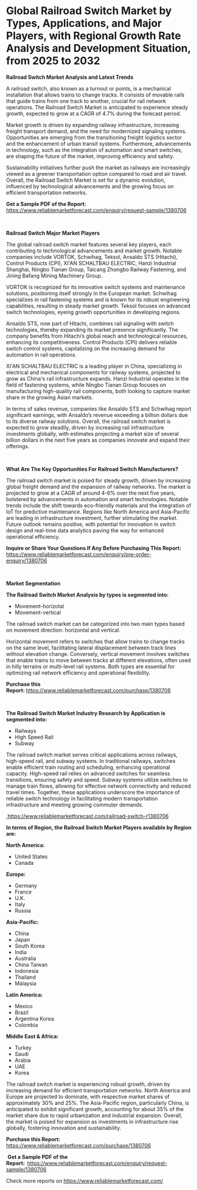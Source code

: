 <p><h1>Global Railroad Switch Market by Types, Applications, and Major Players, with Regional Growth Rate Analysis and Development Situation, from 2025 to 2032</h1></p><p><strong>Railroad Switch Market Analysis and Latest Trends</strong></p>
<p><p>A railroad switch, also known as a turnout or points, is a mechanical installation that allows trains to change tracks. It consists of movable rails that guide trains from one track to another, crucial for rail network operations. The Railroad Switch Market is anticipated to experience steady growth, expected to grow at a CAGR of 4.7% during the forecast period. </p><p>Market growth is driven by expanding railway infrastructure, increasing freight transport demand, and the need for modernized signaling systems. Opportunities are emerging from the transitioning freight logistics sector and the enhancement of urban transit systems. Furthermore, advancements in technology, such as the integration of automation and smart switches, are shaping the future of the market, improving efficiency and safety. </p><p>Sustainability initiatives further push the market as railways are increasingly viewed as a greener transportation option compared to road and air travel. Overall, the Railroad Switch Market is set for a dynamic evolution, influenced by technological advancements and the growing focus on efficient transportation networks.</p></p>
<p><strong>Get a Sample PDF of the Report:&nbsp;</strong> <a href="https://www.reliablemarketforecast.com/enquiry/request-sample/1380706?utm_campaign=2193&utm_medium=2&utm_source=Github&utm_content=ia&utm_term=30012025&utm_id=railroad-switch">https://www.reliablemarketforecast.com/enquiry/request-sample/1380706</a></p>
<p>&nbsp;</p>
<p><strong>Railroad Switch Major Market Players</strong></p>
<p><p>The global railroad switch market features several key players, each contributing to technological advancements and market growth. Notable companies include VORTOK, Schwihag, Teksol, Ansaldo STS (Hitachi), Control Products (CPI), XI'AN SCHALTBAU ELECTRIC, Hanzi Industrial Shanghai, Ningbo Tianan Group, Taicang Zhongbo Railway Fastening, and Jining Bafang Mining Machinery Group.</p><p>VORTOK is recognized for its innovative switch systems and maintenance solutions, positioning itself strongly in the European market. Schwihag specializes in rail fastening systems and is known for its robust engineering capabilities, resulting in steady market growth. Teksol focuses on advanced switch technologies, eyeing growth opportunities in developing regions.</p><p>Ansaldo STS, now part of Hitachi, combines rail signaling with switch technologies, thereby expanding its market presence significantly. The company benefits from Hitachi’s global reach and technological resources, enhancing its competitiveness. Control Products (CPI) delivers reliable switch control systems, capitalizing on the increasing demand for automation in rail operations.</p><p>XI'AN SCHALTBAU ELECTRIC is a leading player in China, specializing in electrical and mechanical components for railway systems, projected to grow as China's rail infrastructure expands. Hanzi Industrial operates in the field of fastening systems, while Ningbo Tianan Group focuses on manufacturing high-quality rail components, both looking to capture market share in the growing Asian markets.</p><p>In terms of sales revenue, companies like Ansaldo STS and Schwihag report significant earnings, with Ansaldo’s revenue exceeding a billion dollars due to its diverse railway solutions. Overall, the railroad switch market is expected to grow steadily, driven by increasing rail infrastructure investments globally, with estimates projecting a market size of several billion dollars in the next five years as companies innovate and expand their offerings.</p></p>
<p>&nbsp;</p>
<p><strong>What Are The Key Opportunities For Railroad Switch Manufacturers?</strong></p>
<p><p>The railroad switch market is poised for steady growth, driven by increasing global freight demand and the expansion of railway networks. The market is projected to grow at a CAGR of around 4-6% over the next five years, bolstered by advancements in automation and smart technologies. Notable trends include the shift towards eco-friendly materials and the integration of IoT for predictive maintenance. Regions like North America and Asia-Pacific are leading in infrastructure investment, further stimulating the market. Future outlook remains positive, with potential for innovation in switch design and real-time data analytics paving the way for enhanced operational efficiency.</p></p>
<p><strong>Inquire or Share Your Questions If Any Before Purchasing This Report:</strong> <a href="https://www.reliablemarketforecast.com/enquiry/pre-order-enquiry/1380706?utm_campaign=2193&utm_medium=2&utm_source=Github&utm_content=ia&utm_term=30012025&utm_id=railroad-switch">https://www.reliablemarketforecast.com/enquiry/pre-order-enquiry/1380706</a></p>
<p>&nbsp;</p>
<p><strong>Market Segmentation</strong></p>
<p><strong>The Railroad Switch Market Analysis by types is segmented into:</strong></p>
<p><ul><li>Movement-horizotal</li><li>Movement-vertical</li></ul></p>
<p><p>The railroad switch market can be categorized into two main types based on movement direction: horizontal and vertical. </p><p>Horizontal movement refers to switches that allow trains to change tracks on the same level, facilitating lateral displacement between track lines without elevation change. Conversely, vertical movement involves switches that enable trains to move between tracks at different elevations, often used in hilly terrains or multi-level rail systems. Both types are essential for optimizing rail network efficiency and operational flexibility.</p></p>
<p><strong>Purchase this Report:&nbsp;</strong><a href="https://www.reliablemarketforecast.com/purchase/1380706?utm_campaign=2193&utm_medium=2&utm_source=Github&utm_content=ia&utm_term=30012025&utm_id=railroad-switch">https://www.reliablemarketforecast.com/purchase/1380706</a></p>
<p>&nbsp;</p>
<p><strong>The Railroad Switch Market Industry Research by Application is segmented into:</strong></p>
<p><ul><li>Railways</li><li>High Speed Rail</li><li>Subway</li></ul></p>
<p><p>The railroad switch market serves critical applications across railways, high-speed rail, and subway systems. In traditional railways, switches enable efficient train routing and scheduling, enhancing operational capacity. High-speed rail relies on advanced switches for seamless transitions, ensuring safety and speed. Subway systems utilize switches to manage train flows, allowing for effective network connectivity and reduced travel times. Together, these applications underscore the importance of reliable switch technology in facilitating modern transportation infrastructure and meeting growing commuter demands.</p></p>
<p><a href="https://www.reliablemarketforecast.com/railroad-switch-r1380706?utm_campaign=2193&utm_medium=2&utm_source=Github&utm_content=ia&utm_term=30012025&utm_id=railroad-switch">&nbsp;https://www.reliablemarketforecast.com/railroad-switch-r1380706</a></p>
<p><strong>In terms of Region, the Railroad Switch Market Players available by Region are:</strong></p>
<p>
    <p> <strong> North America: </strong>
        <ul>
            <li>United States</li>
            <li>Canada</li>
        </ul>
        </p> 
    <p> <strong> Europe: </strong>
        <ul>
            <li>Germany</li>
            <li>France</li>
            <li>U.K.</li>
            <li>Italy</li>
            <li>Russia</li>
        </ul>
        </p> 
    <p> <strong> Asia-Pacific: </strong>
        <ul>
            <li>China</li>
            <li>Japan</li>
            <li>South Korea</li>
            <li>India</li>
            <li>Australia</li>
            <li>China Taiwan</li>
            <li>Indonesia</li>
            <li>Thailand</li>
            <li>Malaysia</li>
        </ul>
        </p> 
    <p> <strong> Latin America: </strong>
        <ul>
            <li>Mexico</li>
            <li>Brazil</li>
            <li>Argentina Korea</li>
            <li>Colombia</li>
        </ul>
        </p> 
    <p> <strong> Middle East & Africa: </strong>
        <ul>
            <li>Turkey</li>
            <li>Saudi</li>
            <li>Arabia</li>
            <li>UAE</li>
            <li>Korea</li>
        </ul>
    </p>
    </p>
<p><p>The railroad switch market is experiencing robust growth, driven by increasing demand for efficient transportation networks. North America and Europe are projected to dominate, with respective market shares of approximately 30% and 25%. The Asia-Pacific region, particularly China, is anticipated to exhibit significant growth, accounting for about 35% of the market share due to rapid urbanization and industrial expansion. Overall, the market is poised for expansion as investments in infrastructure rise globally, fostering innovation and sustainability.</p></p>
<p><strong>Purchase this Report: </strong><a href="https://www.reliablemarketforecast.com/purchase/1380706?utm_campaign=2193&utm_medium=2&utm_source=Github&utm_content=ia&utm_term=30012025&utm_id=railroad-switch">https://www.reliablemarketforecast.com/purchase/1380706</a></p>
<p>&nbsp;<strong>Get a Sample PDF of the Report:&nbsp;&nbsp;</strong><a href="https://www.reliablemarketforecast.com/enquiry/request-sample/1380706?utm_campaign=2193&utm_medium=2&utm_source=Github&utm_content=ia&utm_term=30012025&utm_id=railroad-switch">https://www.reliablemarketforecast.com/enquiry/request-sample/1380706</a></p>
<p><strong></strong></p>
<p>Check more reports on <a href="https://www.reliablemarketforecast.com/?utm_campaign=2193&utm_medium=2&utm_source=Github&utm_content=ia&utm_term=30012025&utm_id=railroad-switch">https://www.reliablemarketforecast.com/</a></p>